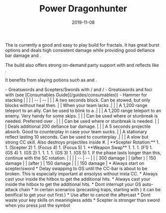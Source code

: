 ﻿---
title: 'Power Dragonhunter'
date: '2019-11-08'
rating: 'Meta'
role: 'Damage'
profession: 'Guardian'
specialization: 'Dragonhunter'
benchmark:
  { large: { dps: 35340, by: 'Shetsa [SC]', youtube: 'ioA6ux3AC3Q' } }
skills: [30783, 30039, 9153, 9251]
boons: ['Retaliation', 'Aegis']
conditions: ['Vulnerability', 'Blind', 'Crippled']
---

The <Specialization name="dragonhunter" text="Power Dragonhunter"/> is currently a good and easy to play build for fractals. It has great burst options and deals high consistent damage while providing good defiance bar damage and <Condition name="vulnerability"/>.

The build also offers strong on-demand party support with <Skill id="30039"/> and reflects like <Skill id="9251"/>.

It benefits from slaying potions such as <Item id="50082"/> and <Item name="Impact" type="Sigil"/>.

<Divider text="Equipment"/>

<Grid>
<GridItem sm="4">
<Armor weight="Heavy" helmAffix="Berserker" helmRune="Scholar" shouldersAffix="Berserker" shouldersRune="Scholar" coatAffix="Berserker" coatRune="Scholar" glovesAffix="Berserker" glovesRune="Scholar" leggingsAffix="Berserker" leggingsRune="Scholar" bootsAffix="Berserker" bootsRune="Scholar"/>
</GridItem>

<GridItem sm="4">
<Weapons weapon1MainId="46762" weapon1MainSigil1Id="24615" weapon1MainSigil2Id="24868" weapon1MainType="Greatsword" weapon1MainAffix="Berserker" weapon1MainSigil1="Force" weapon1MainSigil2="Impact" weapon2MainId="46769" weapon2MainSigil1Id="24615" weapon2MainType="Scepter" weapon2MainAffix="Berserker" weapon2MainSigil1="Force" weapon2OffId="46761" weapon2OffSigilId="24868" weapon2OffType="Focus" weapon2OffAffix="Berserker" weapon2OffSigil="Impact"/>

<Card title="Alternative weapons">
- Greatswords and Scepters/Swords with <Item name="Night" type="Sigil" disableText/>/<Item name="impact" type="Sigil" disableText/> and <Item name="Serpent Slaying" type="Sigil" disableText/>/<Item name="Impact" type="Sigil" disableText/>
- Greatswords and foci with (see [Consumables Guide](/guides/consumables))
- Hammer for <Boon name="might"/> stacking
</Card>
</GridItem>

<GridItem sm="4">
<BackAndTrinkets backItemId="49390" backItemAffix="Berserker" accessory1Id="39233" accessory1Affix="Berserker" accessory2Id="39232" accessory2Affix="Berserker" amuletId="39273" amuletAffix="Berserker" ring1Id="75669" ring1Affix="Berserker" ring2Id="76024" ring2Affix="Berserker"/>

<Consumables foodId="41569" utilityId="77569" infusionId="37131"/>
</GridItem>
</Grid>

<Divider text="Build"/>

<Grid>
<GridItem sm="7">
<Traits traits1Id="16" traits1="Radiance" traits1SelectedIds="566,565,579" traits2Id="42" traits2="Zeal" traits2SelectedIds="634,653,2017" traits3Id="27" traits3="Dragonhunter" traits3SelectedIds="1898,1835,1955"/>
</GridItem>

<GridItem sm="5">
<Skills healId="21664" utility1Id="30364" utility2Id="9168" utility3Id="9093" eliteId="30273"/>

<Card title="Situational">
| | |
| -- | -- |
| <Skill id="9102" size="big" disableText/> | A two seconds block. Can be stowed, but only blocks without heal then.
| <Skill id="29965" size="big" disableText/> | When your team lacks <Boon name="quickness"/>.|
| <Skill id="9246" size="big" disableText/> | A 1,200 range teleport to an ally. Can be used to blink to a <Skill id="9168"/>.|
| <Skill id="9247" size="big" disableText/> | A 1,200 range teleport to an enemy. Very handy for some skips. |
| <Skill name="Hallowed Ground" size="big" disableText/> | Can be used where <Boon name="stability"/> or stunbreak is needed. Preferred over <Skill id="9153"/>. |
| <Skill id="9153" size="big" disableText/> | Can be used where <Boon name="stability"/> or stunbreak is needed. |
| <Skill id="9125" size="big" disableText/> | Deals additional 200 defiance bar damage. |
| <Skill id="41571" size="big" disableText/> | A 5 seconds projectile absorb. Good to counterplay  <Instability name="We bleed fire"/> in case your team sucks.
| <Skill id="9251" size="big" disableText/> | A stationary reflect lasting 10 seconds. Can be used to counterplay <Instability name="We bleed fire"/>.|
| <Skill name="Sanctuary" size="big" disableText/> | A slow but strong CC skill. Also destroys projectiles inside #<Instability name="We bleed fire"/>. |
</Card>
</GridItem>
</Grid>

<Divider text="Details"/>

<Grid>
<GridItem sm="7">
<Card title="Rotation">
**Scepter Rotation:**
1. <Skill name="banesignet" profession="guardian"/>
1. <Skill name="Symbol of Punishment" profession="guardian"/> (Scepter 2)
1. <Skill name="Ray of Judgment" profession="guardian"/> (Focus 4)
1. <Skill name="Shield of Wrath" profession="guardian"/> (Focus 5)
1. **Weapon Swap**
1. <Skill name="Sword of Justice" profession="guardian"/>
1. <Skill name="Procession of Blades " profession="guardian"/> 
1. <Skill name="Spear of Justice" profession="guardian"/> (F1)
1. <Skill name="Symbol of Wrath " profession="guardian"/> (GS 4)
1. <Skill name="Whirling Wrath" profession="guardian"/> (GS 2)
1.  <Skill name="Sword of Justice" profession="guardian"/> 
1. <Skill name="Dragons Maw" profession="guardian"/>
1.  <Skill name="Sword of Justice" profession="guardian"/>
1.  <Skill name="Leap of Faith" profession="guardian"/> (GS 3)
1.  <Skill name="Binding Blade" profession="guardian"/> (GS 5)
1. If the phase lasts longer than this, continue with the SC rotation. 
</Card>
</GridItem>

<GridItem sm="5">
<Card title="CC skills">
| | |
| -- | -- |
| <Skill id="9093"/> | 300 damage |
| <Skill id="9226"/> (after <Skill id="9147"/>) | 150 damage |
| <Skill id="33134"/> (after <Skill id="29887"/>) | 150 damage |
| <Skill id="30273"/> | 150 damage |
</Card>
</GridItem>

<GridItem sm="7">
<Card title="Notes">
* Always start on scepter/sword
* Delay swapping to GS until the CC-bar is about to be broken. This is especially important at ensolyss without insta CC. 
* Always cast your <Skill name="whirlingwrath"/> inside the hitbox to get the additional hits. 
* Always cast your <Skill name="bindingblade"/> inside the hitbox to get the additional hits.
* Dont interrupt your GS auto-attack chain
* In certain scenarios (precasting traps, starting with <Skill name="onewolfpack"/>) it can be benifical to get your <Skill name="spearofjustice"/> out first.)
* Use <Skill id="9098"/> after <Skill id="9090"/> to cancel the aftercast
* Dont waste your key skills on meaningless adds
* Scepter is stronger than sword when you press just the symbol

</Card>
</GridItem>

</Grid>
